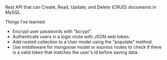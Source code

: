 Rest API that can Create, Read, Update, and Delete (CRUD) documents in MySQL.

Things I've learned
- Encrypt user passwords with "bcrypt".
- Authenticate users in a login route with JSON web token.
- Add nested collection to a User model using the "populate" method.
- Use middleware for mongoose model or express routes to check if there is a valid token that matches the user's id before saving data.
